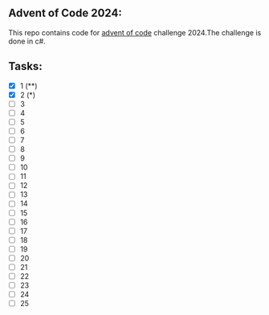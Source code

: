 ## Advent of Code 2024:

This repo contains code for [advent of code](https://adventofcode.com/2024) challenge 2024.The challenge is done in c#.

## Tasks:
- [x] 1 (**)
- [x] 2 (*)
- [ ] 3
- [ ] 4
- [ ] 5
- [ ] 6
- [ ] 7
- [ ] 8
- [ ] 9
- [ ] 10
- [ ] 11
- [ ] 12
- [ ] 13
- [ ] 14
- [ ] 15
- [ ] 16
- [ ] 17
- [ ] 18
- [ ] 19
- [ ] 20
- [ ] 21
- [ ] 22
- [ ] 23
- [ ] 24
- [ ] 25
